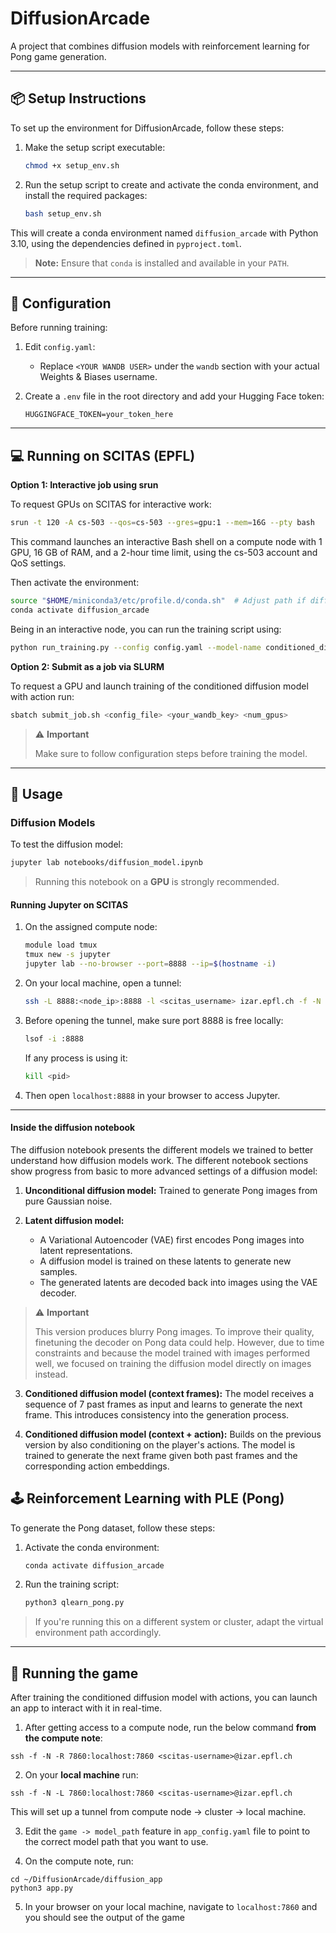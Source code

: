 # DiffusionArcade

A project that combines diffusion models with reinforcement learning for Pong game generation.

---

## 📦 Setup Instructions

To set up the environment for DiffusionArcade, follow these steps:

1. Make the setup script executable:
   ```bash
   chmod +x setup_env.sh
   ```

2. Run the setup script to create and activate the conda environment, and install the required packages:
   ```bash
   bash setup_env.sh
   ```

This will create a conda environment named `diffusion_arcade` with Python 3.10, using the dependencies defined in `pyproject.toml`.

> **Note:** Ensure that `conda` is installed and available in your `PATH`.

---

## 🔧 Configuration

Before running training:

1. Edit `config.yaml`:
   - Replace `<YOUR WANDB USER>` under the `wandb` section with your actual Weights & Biases username.

2. Create a `.env` file in the root directory and add your Hugging Face token:
   ```env
   HUGGINGFACE_TOKEN=your_token_here
   ```

---

## 💻 Running on SCITAS (EPFL)

**Option 1: Interactive job using srun**

To request GPUs on SCITAS for interactive work:

```bash
srun -t 120 -A cs-503 --qos=cs-503 --gres=gpu:1 --mem=16G --pty bash
```

This command launches an interactive Bash shell on a compute node with 1 GPU, 16 GB of RAM, and a 2-hour time limit, using the cs-503 account and QoS settings.

Then activate the environment:

```bash
source "$HOME/miniconda3/etc/profile.d/conda.sh"  # Adjust path if different
conda activate diffusion_arcade
```

Being in an interactive node, you can run the training script using:

``` bash
python run_training.py --config config.yaml --model-name conditioned_diffusion_model --output-dir models --hf-org your_organization
```


**Option 2: Submit as a job via SLURM**

To request a GPU and launch training of the conditioned diffusion model with action run:

```bash
sbatch submit_job.sh <config_file> <your_wandb_key> <num_gpus>
```

> ⚠️ **Important**  
>
> Make sure to follow configuration steps before training the model.

---

## 🚀 Usage

### Diffusion Models

To test the diffusion model:

```bash
jupyter lab notebooks/diffusion_model.ipynb
```

> Running this notebook on a **GPU** is strongly recommended.

#### Running Jupyter on SCITAS

1. On the assigned compute node:
   ```bash
   module load tmux
   tmux new -s jupyter
   jupyter lab --no-browser --port=8888 --ip=$(hostname -i)
   ```

2. On your local machine, open a tunnel:
   ```bash
   ssh -L 8888:<node_ip>:8888 -l <scitas_username> izar.epfl.ch -f -N
   ```

3. Before opening the tunnel, make sure port 8888 is free locally:
   ```bash
   lsof -i :8888
   ```

   If any process is using it:
   ```bash
   kill <pid>
   ```

4. Then open `localhost:8888` in your browser to access Jupyter.

---

#### Inside the diffusion notebook

The diffusion notebook presents the different models we trained to better understand how diffusion models work. The different notebook sections show progress from basic to more advanced settings of a diffusion model:

1. **Unconditional diffusion model:** Trained to generate Pong images from pure Gaussian noise.

2. **Latent diffusion model:**
   - A Variational Autoencoder (VAE) first encodes Pong images into latent representations.
   - A diffusion model is trained on these latents to generate new samples.
   - The generated latents are decoded back into images using the VAE decoder.

> ⚠️ **Important**  
>
> This version produces blurry Pong images. To improve their quality, finetuning the decoder on Pong data could help. However, due to time constraints and because the model trained with images performed well, we focused on training the diffusion model directly on images instead.

3. **Conditioned diffusion model (context frames):** The model receives a sequence of 7 past frames as input and learns to generate the next frame. This introduces consistency into the generation process.

4. **Conditioned diffusion model (context + action):** Builds on the previous version by also conditioning on the player's actions. The model is trained to generate the next frame given both past frames and the corresponding action embeddings.

## 🕹️ Reinforcement Learning with PLE (Pong)

To generate the Pong dataset, follow these steps:

1. Activate the conda environment:
   ```bash
   conda activate diffusion_arcade
   ```

2. Run the training script:
   ```bash
   python3 qlearn_pong.py
   ```

> If you're running this on a different system or cluster, adapt the virtual environment path accordingly.

---

## 👾 Running the game

After training the conditioned diffusion model with actions, you can launch an app to interact with it in real-time.

1. After getting access to a compute node, run the below command **from the compute note**:
```
ssh -f -N -R 7860:localhost:7860 <scitas-username>@izar.epfl.ch
```

2. On your **local machine** run:
```
ssh -f -N -L 7860:localhost:7860 <scitas-username>@izar.epfl.ch
```
This will set up a tunnel from compute node -> cluster -> local machine.

3. Edit the ```game -> model_path``` feature in ```app_config.yaml``` file to point to the correct model path that you want to use.

4. On the compute note, run:
```
cd ~/DiffusionArcade/diffusion_app
python3 app.py
```

5. In your browser on your local machine, navigate to ```localhost:7860``` and you should see the output of the game
